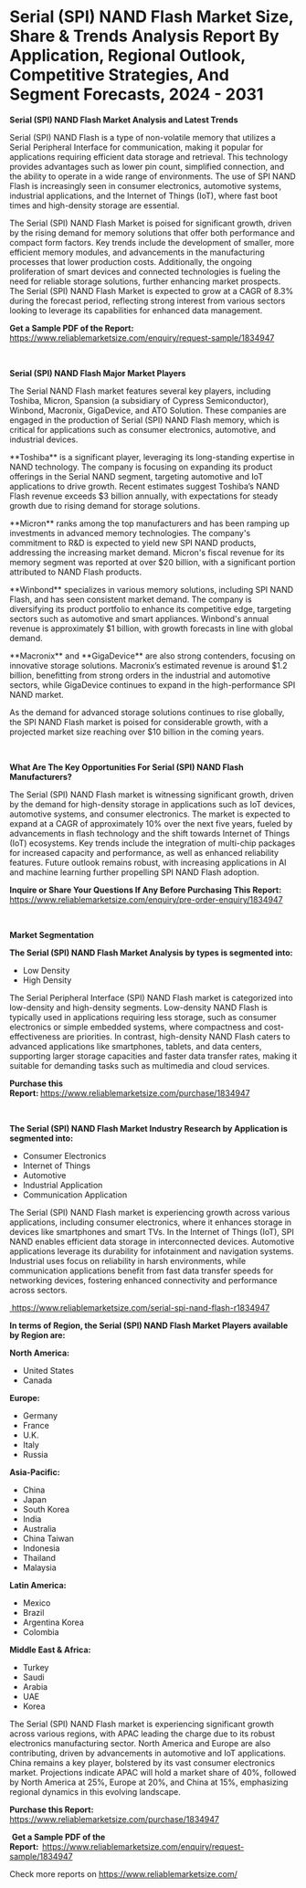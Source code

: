 <p><h1>Serial (SPI) NAND Flash Market Size, Share & Trends Analysis Report By Application, Regional Outlook, Competitive Strategies, And Segment Forecasts, 2024 - 2031</h1></p><p><strong>Serial (SPI) NAND Flash Market Analysis and Latest Trends</strong></p>
<p><p>Serial (SPI) NAND Flash is a type of non-volatile memory that utilizes a Serial Peripheral Interface for communication, making it popular for applications requiring efficient data storage and retrieval. This technology provides advantages such as lower pin count, simplified connection, and the ability to operate in a wide range of environments. The use of SPI NAND Flash is increasingly seen in consumer electronics, automotive systems, industrial applications, and the Internet of Things (IoT), where fast boot times and high-density storage are essential.</p><p>The Serial (SPI) NAND Flash Market is poised for significant growth, driven by the rising demand for memory solutions that offer both performance and compact form factors. Key trends include the development of smaller, more efficient memory modules, and advancements in the manufacturing processes that lower production costs. Additionally, the ongoing proliferation of smart devices and connected technologies is fueling the need for reliable storage solutions, further enhancing market prospects. The Serial (SPI) NAND Flash Market is expected to grow at a CAGR of 8.3% during the forecast period, reflecting strong interest from various sectors looking to leverage its capabilities for enhanced data management.</p></p>
<p><strong>Get a Sample PDF of the Report:&nbsp;</strong> <a href="https://www.reliablemarketsize.com/enquiry/request-sample/1834947?utm_campaign=1897&utm_medium=2&utm_source=Github&utm_content=ia&utm_term=31122024&utm_id=serial-spi-nand-flash">https://www.reliablemarketsize.com/enquiry/request-sample/1834947</a></p>
<p>&nbsp;</p>
<p><strong>Serial (SPI) NAND Flash Major Market Players</strong></p>
<p><p>The Serial NAND Flash market features several key players, including Toshiba, Micron, Spansion (a subsidiary of Cypress Semiconductor), Winbond, Macronix, GigaDevice, and ATO Solution. These companies are engaged in the production of Serial (SPI) NAND Flash memory, which is critical for applications such as consumer electronics, automotive, and industrial devices.</p><p>**Toshiba** is a significant player, leveraging its long-standing expertise in NAND technology. The company is focusing on expanding its product offerings in the Serial NAND segment, targeting automotive and IoT applications to drive growth. Recent estimates suggest Toshiba’s NAND Flash revenue exceeds $3 billion annually, with expectations for steady growth due to rising demand for storage solutions.</p><p>**Micron** ranks among the top manufacturers and has been ramping up investments in advanced memory technologies. The company's commitment to R&D is expected to yield new SPI NAND products, addressing the increasing market demand. Micron's fiscal revenue for its memory segment was reported at over $20 billion, with a significant portion attributed to NAND Flash products.</p><p>**Winbond** specializes in various memory solutions, including SPI NAND Flash, and has seen consistent market demand. The company is diversifying its product portfolio to enhance its competitive edge, targeting sectors such as automotive and smart appliances. Winbond's annual revenue is approximately $1 billion, with growth forecasts in line with global demand.</p><p>**Macronix** and **GigaDevice** are also strong contenders, focusing on innovative storage solutions. Macronix’s estimated revenue is around $1.2 billion, benefitting from strong orders in the industrial and automotive sectors, while GigaDevice continues to expand in the high-performance SPI NAND market.</p><p>As the demand for advanced storage solutions continues to rise globally, the SPI NAND Flash market is poised for considerable growth, with a projected market size reaching over $10 billion in the coming years.</p></p>
<p>&nbsp;</p>
<p><strong>What Are The Key Opportunities For Serial (SPI) NAND Flash Manufacturers?</strong></p>
<p><p>The Serial (SPI) NAND Flash market is witnessing significant growth, driven by the demand for high-density storage in applications such as IoT devices, automotive systems, and consumer electronics. The market is expected to expand at a CAGR of approximately 10% over the next five years, fueled by advancements in flash technology and the shift towards Internet of Things (IoT) ecosystems. Key trends include the integration of multi-chip packages for increased capacity and performance, as well as enhanced reliability features. Future outlook remains robust, with increasing applications in AI and machine learning further propelling SPI NAND Flash adoption.</p></p>
<p><strong>Inquire or Share Your Questions If Any Before Purchasing This Report:</strong> <a href="https://www.reliablemarketsize.com/enquiry/pre-order-enquiry/1834947?utm_campaign=1897&utm_medium=2&utm_source=Github&utm_content=ia&utm_term=31122024&utm_id=serial-spi-nand-flash">https://www.reliablemarketsize.com/enquiry/pre-order-enquiry/1834947</a></p>
<p>&nbsp;</p>
<p><strong>Market Segmentation</strong></p>
<p><strong>The Serial (SPI) NAND Flash Market Analysis by types is segmented into:</strong></p>
<p><ul><li>Low Density</li><li>High Density</li></ul></p>
<p><p>The Serial Peripheral Interface (SPI) NAND Flash market is categorized into low-density and high-density segments. Low-density NAND Flash is typically used in applications requiring less storage, such as consumer electronics or simple embedded systems, where compactness and cost-effectiveness are priorities. In contrast, high-density NAND Flash caters to advanced applications like smartphones, tablets, and data centers, supporting larger storage capacities and faster data transfer rates, making it suitable for demanding tasks such as multimedia and cloud services.</p></p>
<p><strong>Purchase this Report:&nbsp;</strong><a href="https://www.reliablemarketsize.com/purchase/1834947?utm_campaign=1897&utm_medium=2&utm_source=Github&utm_content=ia&utm_term=31122024&utm_id=serial-spi-nand-flash">https://www.reliablemarketsize.com/purchase/1834947</a></p>
<p>&nbsp;</p>
<p><strong>The Serial (SPI) NAND Flash Market Industry Research by Application is segmented into:</strong></p>
<p><ul><li>Consumer Electronics</li><li>Internet of Things</li><li>Automotive</li><li>Industrial Application</li><li>Communication Application</li></ul></p>
<p><p>The Serial (SPI) NAND Flash market is experiencing growth across various applications, including consumer electronics, where it enhances storage in devices like smartphones and smart TVs. In the Internet of Things (IoT), SPI NAND enables efficient data storage in interconnected devices. Automotive applications leverage its durability for infotainment and navigation systems. Industrial uses focus on reliability in harsh environments, while communication applications benefit from fast data transfer speeds for networking devices, fostering enhanced connectivity and performance across sectors.</p></p>
<p><a href="https://www.reliablemarketsize.com/serial-spi-nand-flash-r1834947?utm_campaign=1897&utm_medium=2&utm_source=Github&utm_content=ia&utm_term=31122024&utm_id=serial-spi-nand-flash">&nbsp;https://www.reliablemarketsize.com/serial-spi-nand-flash-r1834947</a></p>
<p><strong>In terms of Region, the Serial (SPI) NAND Flash Market Players available by Region are:</strong></p>
<p>
    <p> <strong> North America: </strong>
        <ul>
            <li>United States</li>
            <li>Canada</li>
        </ul>
        </p> 
    <p> <strong> Europe: </strong>
        <ul>
            <li>Germany</li>
            <li>France</li>
            <li>U.K.</li>
            <li>Italy</li>
            <li>Russia</li>
        </ul>
        </p> 
    <p> <strong> Asia-Pacific: </strong>
        <ul>
            <li>China</li>
            <li>Japan</li>
            <li>South Korea</li>
            <li>India</li>
            <li>Australia</li>
            <li>China Taiwan</li>
            <li>Indonesia</li>
            <li>Thailand</li>
            <li>Malaysia</li>
        </ul>
        </p> 
    <p> <strong> Latin America: </strong>
        <ul>
            <li>Mexico</li>
            <li>Brazil</li>
            <li>Argentina Korea</li>
            <li>Colombia</li>
        </ul>
        </p> 
    <p> <strong> Middle East & Africa: </strong>
        <ul>
            <li>Turkey</li>
            <li>Saudi</li>
            <li>Arabia</li>
            <li>UAE</li>
            <li>Korea</li>
        </ul>
    </p>
    </p>
<p><p>The Serial (SPI) NAND Flash market is experiencing significant growth across various regions, with APAC leading the charge due to its robust electronics manufacturing sector. North America and Europe are also contributing, driven by advancements in automotive and IoT applications. China remains a key player, bolstered by its vast consumer electronics market. Projections indicate APAC will hold a market share of 40%, followed by North America at 25%, Europe at 20%, and China at 15%, emphasizing regional dynamics in this evolving landscape.</p></p>
<p><strong>Purchase this Report: </strong><a href="https://www.reliablemarketsize.com/purchase/1834947?utm_campaign=1897&utm_medium=2&utm_source=Github&utm_content=ia&utm_term=31122024&utm_id=serial-spi-nand-flash">https://www.reliablemarketsize.com/purchase/1834947</a></p>
<p>&nbsp;<strong>Get a Sample PDF of the Report:&nbsp;&nbsp;</strong><a href="https://www.reliablemarketsize.com/enquiry/request-sample/1834947?utm_campaign=1897&utm_medium=2&utm_source=Github&utm_content=ia&utm_term=31122024&utm_id=serial-spi-nand-flash">https://www.reliablemarketsize.com/enquiry/request-sample/1834947</a></p>
<p><strong></strong></p>
<p>Check more reports on <a href="https://www.reliablemarketsize.com/?utm_campaign=1897&utm_medium=2&utm_source=Github&utm_content=ia&utm_term=31122024&utm_id=serial-spi-nand-flash">https://www.reliablemarketsize.com/</a></p>